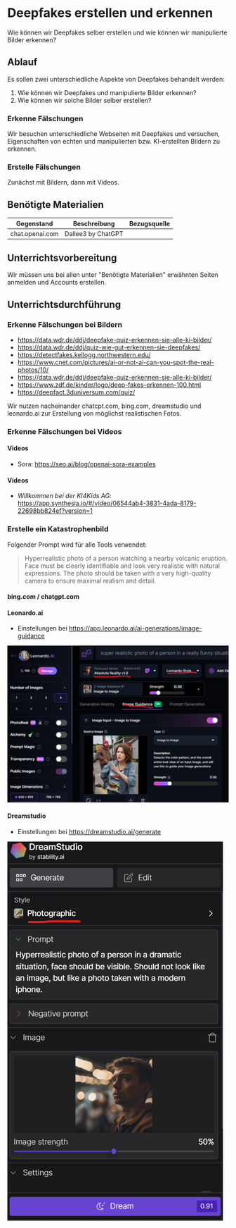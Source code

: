 # Deepfakes erstellen und erkennen

Wie können wir Deepfakes selber erstellen und wie können wir manipulierte Bilder erkennen?

## Ablauf

Es sollen zwei unterschiedliche Aspekte von Deepfakes behandelt werden:

1. Wie können wir Deepfakes und manipulierte Bilder erkennen?
2. Wie können wir solche Bilder selber erstellen?

### Erkenne Fälschungen

Wir besuchen unterschiedliche Webseiten mit Deepfakes und versuchen, Eigenschaften von echten und manipulierten bzw. KI-erstellten Bildern zu erkennen.

### Erstelle Fälschungen

Zunächst mit Bildern, dann mit Videos.

## Benötigte Materialien

| Gegenstand | Beschreibung | Bezugsquelle |
|---------------------|-------------------------------------|-------------------------------------|
| chat.openai.com | Dallee3 by ChatGPT | |

## Unterrichtsvorbereitung

Wir müssen uns bei allen unter "Benötigte Materialien" erwähnten Seiten anmelden und Accounts erstellen.

## Unterrichtsdurchführung

### Erkenne Fälschungen bei Bildern

* https://data.wdr.de/ddj/deepfake-quiz-erkennen-sie-alle-ki-bilder/
* https://data.wdr.de/ddj/quiz-wie-gut-erkennen-sie-deepfakes/
* https://detectfakes.kellogg.northwestern.edu/
* https://www.cnet.com/pictures/ai-or-not-ai-can-you-spot-the-real-photos/10/
* https://data.wdr.de/ddj/deepfake-quiz-erkennen-sie-alle-ki-bilder/
* https://www.zdf.de/kinder/logo/deep-fakes-erkennen-100.html
* https://deepfact.3duniversum.com/quiz/

Wir nutzen nacheinander chatcpt.com, bing.com, dreamstudio und leonardo.ai zur Erstellung von möglichst realistischen Fotos.

### Erkenne Fälschungen bei Videos

#### Videos

* Sora: https://seo.ai/blog/openai-sora-examples

#### Videos 

* _Willkommen bei der KI4Kids AG_: https://app.synthesia.io/#/video/06544ab4-3831-4ada-8179-22698bb824ef?version=1

### Erstelle ein Katastrophenbild

Folgender Prompt wird für alle Tools verwendet:

> Hyperrealistic photo of a person watching a nearby volcanic eruption. Face must be clearly identifiable and look very realistic with natural expressions. The photo should be taken with a very high-quality camera to ensure maximal realism and detail.

#### bing.com / chatgpt.com

#### Leonardo.ai

* Einstellungen bei https://app.leonardo.ai/ai-generations/image-guidance

![](../res/bilder/leonardo_realistic_photo.png)

#### Dreamstudio

* Einstellungen bei https://dreamstudio.ai/generate

![](../res/bilder/dreamstudio_photo.png)
